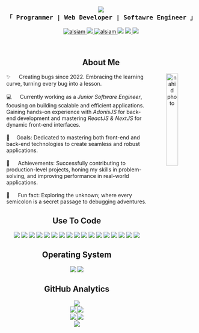 <!-- <img src="https://lh3.googleusercontent.com/pw/AP1GczMon5Sx0cNh6y_MB4p9ZDYadkoDSI378YkR9oHt5CdJROijdGjg095aHrJjqTLs-3OJV9tZFiyigdOznMVzcTuEDz7biNC3LjKEqKYBc1la0TbYVL28nlEVZwCFu1nmevxVHdQwmMrchQGp_ogJo6IG=w1330-h493-s-no-gm?authuser=0" width="100%"> --->

<h3 align="center" margin="0px" padding="0px">
    <img src="https://readme-typing-svg.herokuapp.com/?font=Righteous&size=35&center=true&vCenter=true&width=500&height=70&duration=4000&lines=Hi+There..!!+👋;+I'm+Nazmul+Nahid;" />
<br>
  <samp> 
    「 Programmer | Web Developer | Softawre Engineer 」
  </samp>
</h3>
<p align="center">
 <a href="" target="blank"> <img src="https://img.shields.io/badge/Website-DC143C?style=for-the-badge&logo=medium&logoColor=white" alt="alsiam" />
 </a>
 <a href="https://www.linkedin.com/in/itsnazmulnahid/" target="_blank"> <img src="https://img.shields.io/badge/LinkedIn-0077B5?style=for-the-badge&logo=linkedin&logoColor=white" > </a>
 <a href="mailto: nazmulnahid.official@gmail.com" target="_blank">
  <img src="https://img.shields.io/badge/gmail-fe4164?style=for-the-badge&logo=gmail&logoColor=white" alt="alsiam" />
 </a> 
<a href="https://www.facebook.com/itsnazmulnahid/" target="_blank"> <img src="https://img.shields.io/badge/Facebook-1877F2?style=for-the-badge&logo=facebook&logoColor=white" ></a>
<a href="https://codeforces.com/profile/itsnazmulnahid"> <img src="https://img.shields.io/badge/Codeforces-445f9d?style=for-the-badge&logo=Codeforces&logoColor=white"> </a>
<a href="https://www.codechef.com/users/itsnazmulnahid"> <img src="https://img.shields.io/badge/CodeChef-%23964B00.svg?style=for-the-badge&logo=CodeChef&logoColor=white"> </a>
</p>
<br>

<!-- About Section -->
<h2 align="center"> About Me </h2>
<p align="center">
  <img align="right" width="25%" src="https://lh3.googleusercontent.com/pw/AP1GczO4gZUiUyDOay5iSjeszoOpMo7LHPGVYj7nMieiBSqRXO0r_821DpIa6Knyi7ucFwYAsHDDE-vxWHfIu6FAPNExM3xzvxhAmBR9_2erSAenplESX8eLCQFA8nAyf7aE_iUZHX2Hd_2Pnr-Gj8TxH6J3=w677-h846-s-no-gm?authuser=0" alt="nahid photo" />

✨ &emsp; Creating bugs since 2022. Embracing the learning curve, turning every bug into a lesson.
   <br><br>
💻 &emsp; Currently working as a *Junior Software Engineer*, focusing on building scalable and efficient applications. Gaining hands-on experience with *AdonisJS* for back-end development and mastering *ReactJS & NextJS* for dynamic front-end interfaces.
   <br><br>
🎯 &emsp;Goals: Dedicated to mastering both front-end and back-end technologies to create seamless and robust applications.
   <br><br>
🚀 &emsp; Achievements: Successfully contributing to production-level projects, honing my skills in problem-solving, and improving performance in real-world applications.
   <br><br>
🎲 &emsp; Fun fact: Exploring the unknown; where every semicolon is a secret passage to debugging adventures.
  <!-- <br><br>
📫 &emsp;Reach me at *nazmulnahid.official@gmail.com*
   <br><br> --->
</p>





<h2 align="center"> Use To Code </h2>
<p align="center">
  <img src="https://img.shields.io/badge/C%2B%2B-00599C?style=for-the-badge&logo=c%2B%2B&logoColor=white">
  <img src="https://img.shields.io/badge/C-00599C?style=for-the-badge&logo=c&logoColor=white">
  <img src="https://img.shields.io/badge/Python-3776AB?style=for-the-badge&logo=python&logoColor=white">
  <img src="https://img.shields.io/badge/JavaScript-F7DF1E?style=for-the-badge&logo=javascript&logoColor=black">
  <img src="https://img.shields.io/badge/TypeScript-007ACC?style=for-the-badge&logo=typescript&logoColor=white">
  <img src="https://img.shields.io/badge/React.js-20232A?style=for-the-badge&logo=react&logoColor=61DAFB">
  <img src="https://img.shields.io/badge/Next.js-white?style=for-the-badge&logo=nextdotjs&logoColor=black">
  <img src="https://img.shields.io/badge/MySQL-00000F?style=for-the-badge&logo=mysql&logoColor=white">
  <img src="https://img.shields.io/badge/Git-F05032?style=for-the-badge&logo=git&logoColor=white">
  <img src="https://img.shields.io/badge/Postman-FF6C37?style=for-the-badge&logo=Postman&logoColor=white">
  <img src="https://img.shields.io/badge/Xampp-F37623?style=for-the-badge&logo=xampp&logoColor=white">
  <img src="https://img.shields.io/badge/json-5E5C5C?style=for-the-badge&logo=json&logoColor=white">
  <img src="https://img.shields.io/badge/Vite-646CFF?style=for-the-badge&logo=vite&logoColor=white">
  <img src="https://img.shields.io/badge/Adonis-220052?style=for-the-badge&labelColor=black&logo=adonisjs&logoColor=white">
  <img src="https://img.shields.io/badge/-HTML5-%23E44D27?style=for-the-badge&logo=html5&logoColor=ffffff">
  <img src="https://img.shields.io/badge/-CSS3-%231572B6?style=for-the-badge&logo=css3">
  <img src="https://img.shields.io/badge/Visual_Studio-0078d7?style=for-the-badge&logo=visual%20studio&logoColor=white">
    
</p>


<h2 align="center">  Operating System </h2>
<p align="center">
  <img src="https://img.shields.io/badge/Windows-0078D6?style=for-the-badge&logo=windows&logoColor=white">
  <img src="https://img.shields.io/badge/Android-3DDC84?style=for-the-badge&logo=android&logoColor=white">
</p>

<h2 align="center"> GitHub Analytics </h2>

<p align="center">
  <a href="https://github.com/nazmulnahid-git">
    <img  src="https://github-profile-summary-cards.vercel.app/api/cards/profile-details?username=nazmulnahid-git&theme=onedark"/> <br>
    <img src="https://github-profile-summary-cards.vercel.app/api/cards/stats?username=nazmulnahid-git&theme=onedark" />
    <img src="https://github-profile-summary-cards.vercel.app/api/cards/productive-time?username=nazmulnahid-git&theme=onedark" /> <br>
    <img src="https://github-profile-summary-cards.vercel.app/api/cards/repos-per-language?username=nazmulnahid-git&theme=onedark" />
    <img src="https://github-profile-summary-cards.vercel.app/api/cards/most-commit-language?username=nazmulnahid-git&theme=onedark" /> <br>
<!--     <img src="https://github-readme-streak-stats.herokuapp.com/?user=nazmulnahid-git&currStreakNum=2FD3EB&fire=pink&sideLabels=F00&card_width=700&theme=onedark" alt="https://git.io/streak-stats" />  <br> -->
    <img src="https://github-readme-streak-stats.herokuapp.com/?user=nazmulnahid-git&theme=onedark&fire=DD2727&currStreakLabel=FCCC39&card_width=700" />
<!--     <img src="https://github-readme-stats-seven-theta.vercel.app/api/top-langs/?username=nazmulnahid-git&layout=compact&langs_count=20&theme=onedark&align=right"/>  <br> -->
<!--     <img  src="https://github-readme-stats-eight-theta.vercel.app/api?username=nazmulnahid-git&show_icons=true&theme=onedark&include_all_commits=true&count_private=true"/> <br> -->

<!-- 
![Repos per Language](https://github-profile-summary-cards.vercel.app/api/cards/repos-per-language?username=nazmulnahid-git&theme=github)
![Most Commit Language](https://github-profile-summary-cards.vercel.app/api/cards/most-commit-language?username=nazmulnahid-git&theme=github)
![Stats](https://github-profile-summary-cards.vercel.app/api/cards/stats?username=nazmulnahid-git&theme=github)
-->

  </a>
</p>

